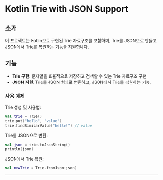 # Kotlin Trie with JSON Support

## 소개

이 프로젝트는 Kotlin으로 구현된 Trie 자료구조를 포함하며, Trie를 JSON으로 만들고 JSON에서 Trie를 복원하는 기능을 지원합니다.

## 기능

- **Trie 구현**: 문자열을 효율적으로 저장하고 검색할 수 있는 Trie 자료구조 구현.
- **JSON 지원**: Trie를 JSON 형태로 변환하고, JSON에서 Trie를 복원하는 기능.

### 사용 예제

Trie 생성 및 사용법:

```kotlin
val trie = Trie()
trie.put("hello", "value")
trie.findSimilarValue("hello!") // value
```

Trie를 JSON으로 변환:

```kotlin
val json = trie.toJsonString()
println(json)
```

JSON에서 Trie 복원:

```kotlin
val newTrie = Trie.fromJson(json)
```

---


